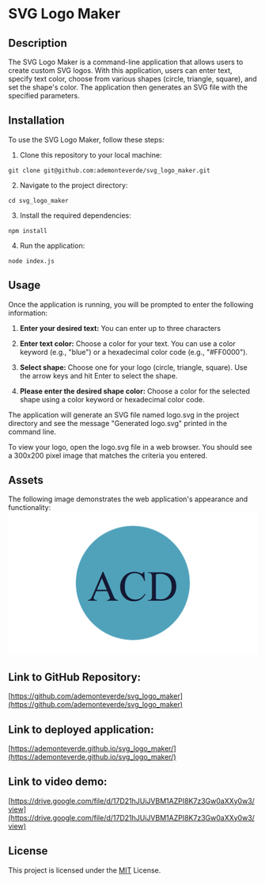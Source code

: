 # SVG Logo Maker

## Description

The SVG Logo Maker is a command-line application that allows users to create custom SVG logos. With this application, users can enter text, specify text color, choose from various shapes (circle, triangle, square), and set the shape's color. The application then generates an SVG file with the specified parameters.

## Installation

To use the SVG Logo Maker, follow these steps:

1. Clone this repository to your local machine:
```
git clone git@github.com:ademonteverde/svg_logo_maker.git
```

2. Navigate to the project directory:

```
cd svg_logo_maker
```

3. Install the required dependencies:
```
npm install
```

4. Run the application:
```
node index.js
```

## Usage
Once the application is running, you will be prompted to enter the following information:

1. **Enter your desired text:** You can enter up to three characters

2. **Enter text color:** Choose a color for your text. You can use a color keyword (e.g., "blue") or a hexadecimal color code (e.g., "#FF0000").

3. **Select shape:** Choose one for your logo (circle, triangle, square). Use the arrow keys and hit Enter to select the shape.

4. **Please enter the desired shape color:** Choose a color for the selected shape using a color keyword or hexadecimal color code.

The application will generate an SVG file named logo.svg in the project directory and see the message "Generated logo.svg" printed in the command line.

To view your logo, open the logo.svg file in a web browser. You should see a 300x200 pixel image that matches the criteria you entered.

## Assets
The following image demonstrates the web application's appearance and functionality:
![Example of SVG logo maker](./images/svg_logo_maker_sample.png)

## Link to GitHub Repository:

[https://github.com/ademonteverde/svg_logo_maker](https://github.com/ademonteverde/svg_logo_maker)

## Link to deployed application:

[https://ademonteverde.github.io/svg_logo_maker/](https://ademonteverde.github.io/svg_logo_maker/)

## Link to video demo:

[https://drive.google.com/file/d/17D21hJUiJVBM1AZPI8K7z3Gw0aXXy0w3/view](https://drive.google.com/file/d/17D21hJUiJVBM1AZPI8K7z3Gw0aXXy0w3/view)

## License

This project is licensed under the [MIT](https://github.com/ademonteverde/svg_logo_maker/blob/main/LICENSE) License.


